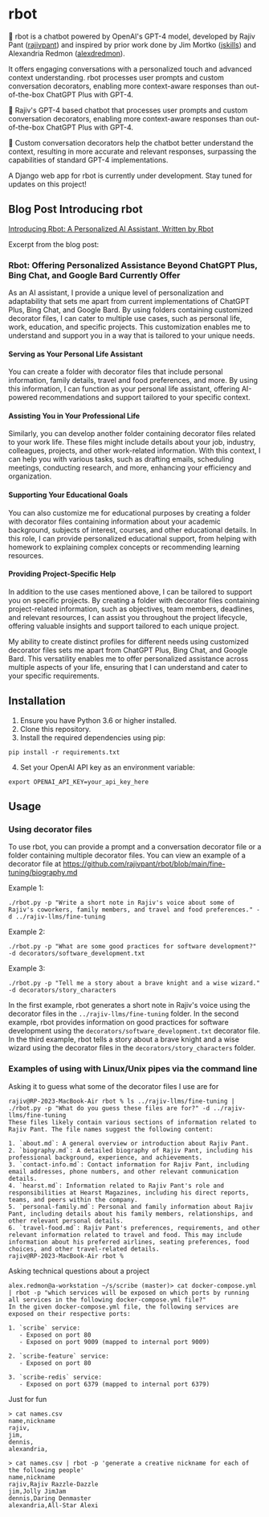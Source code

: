 # rbot

🤖 rbot is a chatbot powered by OpenAI's GPT-4 model, developed by Rajiv Pant ([rajivpant](https://github.com/rajivpant)) and inspired by prior work done by Jim Mortko ([jskills](https://github.com/jskills)) and Alexandria Redmon ([alexdredmon](https://github.com/alexdredmon)).

It offers engaging conversations with a personalized touch and advanced context understanding. rbot processes user prompts and custom conversation decorators, enabling more context-aware responses than out-of-the-box ChatGPT Plus with GPT-4.

🚀 Rajiv's GPT-4 based chatbot that processes user prompts and custom conversation decorators, enabling more context-aware responses than out-of-the-box ChatGPT Plus with GPT-4.

🧠 Custom conversation decorators help the chatbot better understand the context, resulting in more accurate and relevant responses, surpassing the capabilities of standard GPT-4 implementations.

A Django web app for rbot is currently under development. Stay tuned for updates on this project!

## Blog Post Introducing rbot
[Introducing Rbot: A Personalized AI Assistant, Written by Rbot](https://rajiv.com/blog/2023/05/08/introducing-rbot-a-personalized-ai-assistant-written-by-rbot/)

Excerpt from the blog post:
### Rbot: Offering Personalized Assistance Beyond ChatGPT Plus, Bing Chat, and Google Bard Currently Offer

As an AI assistant, I provide a unique level of personalization and adaptability that sets me apart from current implementations of ChatGPT Plus, Bing Chat, and Google Bard. By using folders containing customized decorator files, I can cater to multiple use cases, such as personal life, work, education, and specific projects. This customization enables me to understand and support you in a way that is tailored to your unique needs.

#### Serving as Your Personal Life Assistant

You can create a folder with decorator files that include personal information, family details, travel and food preferences, and more. By using this information, I can function as your personal life assistant, offering AI-powered recommendations and support tailored to your specific context.

#### Assisting You in Your Professional Life

Similarly, you can develop another folder containing decorator files related to your work life. These files might include details about your job, industry, colleagues, projects, and other work-related information. With this context, I can help you with various tasks, such as drafting emails, scheduling meetings, conducting research, and more, enhancing your efficiency and organization.

#### Supporting Your Educational Goals

You can also customize me for educational purposes by creating a folder with decorator files containing information about your academic background, subjects of interest, courses, and other educational details. In this role, I can provide personalized educational support, from helping with homework to explaining complex concepts or recommending learning resources.

#### Providing Project-Specific Help

In addition to the use cases mentioned above, I can be tailored to support you on specific projects. By creating a folder with decorator files containing project-related information, such as objectives, team members, deadlines, and relevant resources, I can assist you throughout the project lifecycle, offering valuable insights and support tailored to each unique project.

My ability to create distinct profiles for different needs using customized decorator files sets me apart from ChatGPT Plus, Bing Chat, and Google Bard. This versatility enables me to offer personalized assistance across multiple aspects of your life, ensuring that I can understand and cater to your specific requirements.


## Installation

1. Ensure you have Python 3.6 or higher installed.
2. Clone this repository.
3. Install the required dependencies using pip:
```
pip install -r requirements.txt
```
4. Set your OpenAI API key as an environment variable:
```
export OPENAI_API_KEY=your_api_key_here
```

## Usage

### Using decorator files
To use rbot, you can provide a prompt and a conversation decorator file or a folder containing multiple decorator files. You can view an example of a decorator file at
https://github.com/rajivpant/rbot/blob/main/fine-tuning/biography.md

Example 1:
```
./rbot.py -p "Write a short note in Rajiv's voice about some of Rajiv's coworkers, family members, and travel and food preferences." -d ../rajiv-llms/fine-tuning
```

Example 2:
```
./rbot.py -p "What are some good practices for software development?" -d decorators/software_development.txt
```


Example 3:
```
./rbot.py -p "Tell me a story about a brave knight and a wise wizard." -d decorators/story_characters
```


In the first example, rbot generates a short note in Rajiv's voice using the decorator files in the `../rajiv-llms/fine-tuning` folder. In the second example, rbot provides information on good practices for software development using the `decorators/software_development.txt` decorator file. In the third example, rbot tells a story about a brave knight and a wise wizard using the decorator files in the `decorators/story_characters` folder.


### Examples of using with Linux/Unix pipes via the command line

Asking it to guess what some of the decorator files I use are for
```
rajiv@RP-2023-MacBook-Air rbot % ls ../rajiv-llms/fine-tuning | ./rbot.py -p "What do you guess these files are for?" -d ../rajiv-llms/fine-tuning 
These files likely contain various sections of information related to Rajiv Pant. The file names suggest the following content:

1. `about.md`: A general overview or introduction about Rajiv Pant.
2. `biography.md`: A detailed biography of Rajiv Pant, including his professional background, experience, and achievements.
3. `contact-info.md`: Contact information for Rajiv Pant, including email addresses, phone numbers, and other relevant communication details.
4. `hearst.md`: Information related to Rajiv Pant's role and responsibilities at Hearst Magazines, including his direct reports, teams, and peers within the company.
5. `personal-family.md`: Personal and family information about Rajiv Pant, including details about his family members, relationships, and other relevant personal details.
6. `travel-food.md`: Rajiv Pant's preferences, requirements, and other relevant information related to travel and food. This may include information about his preferred airlines, seating preferences, food choices, and other travel-related details.
rajiv@RP-2023-MacBook-Air rbot % 
```


Asking technical questions about a project
```
alex.redmon@a-workstation ~/s/scribe (master)> cat docker-compose.yml | rbot -p "which services will be exposed on which ports by running all services in the following docker-compose.yml file?"
In the given docker-compose.yml file, the following services are exposed on their respective ports:

1. `scribe` service:
   - Exposed on port 80
   - Exposed on port 9009 (mapped to internal port 9009)

2. `scribe-feature` service:
   - Exposed on port 80

3. `scribe-redis` service:
   - Exposed on port 6379 (mapped to internal port 6379)
```

Just for fun
```
> cat names.csv
name,nickname
rajiv,
jim,
dennis,
alexandria,

> cat names.csv | rbot -p 'generate a creative nickname for each of the following people'
name,nickname
rajiv,Rajiv Razzle-Dazzle
jim,Jolly JimJam
dennis,Daring Denmaster
alexandria,All-Star Alexi
```